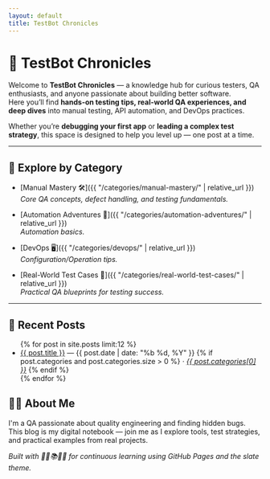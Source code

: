 ```yaml
---
layout: default
title: TestBot Chronicles
---
```


# 🐞 TestBot Chronicles

Welcome to **TestBot Chronicles** — a knowledge hub for curious testers, QA enthusiasts, and anyone passionate about building better software.  
Here you’ll find **hands-on testing tips, real-world QA experiences, and deep dives** into manual testing, API automation, and DevOps practices.  

Whether you’re **debugging your first app** or **leading a complex test strategy**, this space is designed to help you level up — one post at a time.

---

## 📂 Explore by Category
- [Manual Mastery 🛠]({{ "/categories/manual-mastery/" | relative_url }})    
  *Core QA concepts, defect handling, and testing fundamentals.* 

- [Automation Adventures 🔌]({{ "/categories/automation-adventures/" | relative_url }})  
  *Automation basics.*

- [DevOps 🖥]({{ "/categories/devops/" | relative_url }})  
  *Configuration/Operation tips.*
  
- [Real-World Test Cases 🧬]({{ "/categories/real-world-test-cases/" | relative_url }})  
  *Practical QA blueprints for testing success.*
  
---

## 📝 Recent Posts
<ul>
{% for post in site.posts limit:12 %}
  <li>
    <a href="{{ post.url | relative_url }}">{{ post.title }}</a>
    <span> — {{ post.date | date: "%b %d, %Y" }}</span>
    {% if post.categories and post.categories.size > 0 %}
      <em> · <a href="{{ '/categories/' | append: post.categories[0] | append: '/' | relative_url }}">{{ post.categories[0] }}</a></em>
    {% endif %}
  </li>
{% endfor %}
</ul>


## 👩‍💻 About Me

I'm a QA passionate about quality engineering and finding hidden bugs.  
This blog is my digital notebook — join me as I explore tools, test strategies, and practical examples from real projects.



*Built with 🧑‍💻📚🚀🌐  for continuous learning using GitHub Pages and the slate theme.*
